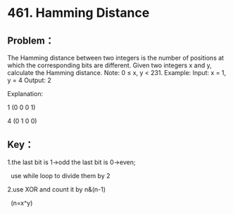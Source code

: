 # 461. Hamming Distance
## Problem：
The Hamming distance between two integers is the number of positions at which the corresponding bits are different.
Given two integers x and y, calculate the Hamming distance.
Note:
0 ≤ x, y < 231.
Example:
Input: x = 1, y = 4
Output: 2

Explanation:

1   (0 0 0 1)

4   (0 1 0 0)

## Key：
1.the last bit is 1→odd  the last bit is 0→even;

   use while loop to divide them by 2

2.use XOR and count it by n&(n-1)

   (n=x^y)

